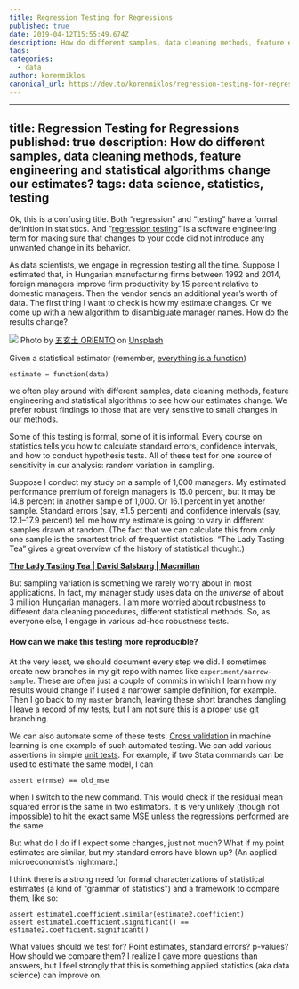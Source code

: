 ```yaml
---
title: Regression Testing for Regressions
published: true
date: 2019-04-12T15:55:49.674Z
description: How do different samples, data cleaning methods, feature engineering and statistical algorithms change our estimates?
tags:
categories:
  - data
author: korenmiklos
canonical_url: https://dev.to/korenmiklos/regression-testing-for-regressions-5f9j
---
```


---
title: Regression Testing for Regressions
published: true
description: How do different samples, data cleaning methods, feature engineering and statistical algorithms change our estimates?
tags: data science, statistics, testing
---

Ok, this is a confusing title. Both “regression” and “testing” have a formal definition in statistics. And “[regression testing](https://en.wikipedia.org/wiki/Regression_testing)” is a software engineering term for making sure that changes to your code did not introduce any unwanted change in its behavior.

As data scientists, we engage in regression testing all the time. Suppose I estimated that, in Hungarian manufacturing firms between 1992 and 2014, foreign managers improve firm productivity by 15 percent relative to domestic managers. Then the vendor sends an additional year’s worth of data. The first thing I want to check is how my estimate changes. Or we come up with a new algorithm to disambiguate manager names. How do the results change?

![](https://cdn-images-1.medium.com/max/1600/0*vxRjo5gLPQPcrmkY)
Photo by [五玄土 ORIENTO](https://unsplash.com/@oriento?utm_source=medium&utm_medium=referral) on [Unsplash](https://unsplash.com/?utm_source=medium&utm_medium=referral)

Given a statistical estimator (remember, [everything is a function](https://dev.to/korenmiklos/everything-is-a-function-4171))

```
estimate = function(data)
```

we often play around with different samples, data cleaning methods, feature engineering and statistical algorithms to see how our estimates change. We prefer robust findings to those that are very sensitive to small changes in our methods.

Some of this testing is formal, some of it is informal. Every course on statistics tells you how to calculate standard errors, confidence intervals, and how to conduct hypothesis tests. All of these test for one source of sensitivity in our analysis: random variation in sampling.

Suppose I conduct my study on a sample of 1,000 managers. My estimated performance premium of foreign managers is 15.0 percent, but it may be 14.8 percent in another sample of 1,000\. Or 16.1 percent in yet another sample. Standard errors (say, ±1.5 percent) and confidence intervals (say, 12.1–17.9 percent) tell me how my estimate is going to vary in different samples drawn at random. (The fact that we can calculate this from only one sample is the smartest trick of frequentist statistics. “The Lady Tasting Tea” gives a great overview of the history of statistical thought.)

[**The Lady Tasting Tea | David Salsburg | Macmillan**](https://us.macmillan.com/excerpt?isbn=9780805071344 "https://us.macmillan.com/excerpt?isbn=9780805071344")

But sampling variation is something we rarely worry about in most applications. In fact, my manager study uses data on the _universe_ of about 3 million Hungarian managers. I am more worried about robustness to different data cleaning procedures, different statistical methods. So, as everyone else, I engage in various ad-hoc robustness tests.

#### How can we make this testing more reproducible?

At the very least, we should document every step we did. I sometimes create new branches in my git repo with names like `experiment/narrow-sample`. These are often just a couple of commits in which I learn how my results would change if I used a narrower sample definition, for example. Then I go back to my `master` branch, leaving these short branches dangling. I leave a record of my tests, but I am not sure this is a proper use git branching.

We can also automate some of these tests. [Cross validation](https://en.wikipedia.org/wiki/Cross-validation_%28statistics%29) in machine learning is one example of such automated testing. We can add various assertions in simple [unit tests](https://en.wikipedia.org/wiki/Unit_testing). For example, if two Stata commands can be used to estimate the same model, I can

```
assert e(rmse) == old_mse
```

when I switch to the new command. This would check if the residual mean squared error is the same in two estimators. It is very unlikely (though not impossible) to hit the exact same MSE unless the regressions performed are the same.

But what do I do if I expect some changes, just not much? What if my point estimates are similar, but my standard errors have blown up? (An applied microeconomist’s nightmare.)

I think there is a strong need for formal characterizations of statistical estimates (a kind of “grammar of statistics”) and a framework to compare them, like so:

```
assert estimate1.coefficient.similar(estimate2.coefficient)  
assert estimate1.coefficient.significant() == estimate2.coefficient.significant()
```

What values should we test for? Point estimates, standard errors? p-values? How should we compare them? I realize I gave more questions than answers, but I feel strongly that this is something applied statistics (aka data science) can improve on.